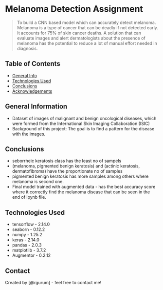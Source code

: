 # Melanoma Detection Assignment
> To build a CNN based model which can accurately detect melanoma. Melanoma is a type of cancer that can be deadly if not detected early. It accounts for 75% of skin cancer deaths. A solution that can evaluate images and alert dermatologists about the presence of melanoma has the potential to reduce a lot of manual effort needed in diagnosis.

## Table of Contents
* [General Info](#general-information)
* [Technologies Used](#technologies-used)
* [Conclusions](#conclusions)
* [Acknowledgements](#acknowledgements)

## General Information
- Dataset of images of malignant and benign oncological diseases, which were formed from the International Skin Imaging Collaboration (ISIC)
- Background of this project: The goal is to find a pattern for the disease with the images.

## Conclusions
- seborrheic keratosis class has the least no of sampels
- (melanoma, pigmented benign keratosis) and (actinic keratosis, dermatofibroma) have the proportionate no of samples
- pigmented benign keratosis has more samples among others where melanoma is second one.
- Final model trained with augmented data - has the best accuracy score where it correctly find the melanoma disease that can be seen in the end of ipynb file.

## Technologies Used
- tensorflow - 2.14.0
- seaborn - 0.12.2
- numpy - 1.25.2
- keras - 2.14.0
- pandas - 2.0.3
- matplotlib - 3.7.2
- Augmentor - 0.2.12

## Contact
Created by [@rgurum] - feel free to contact me!